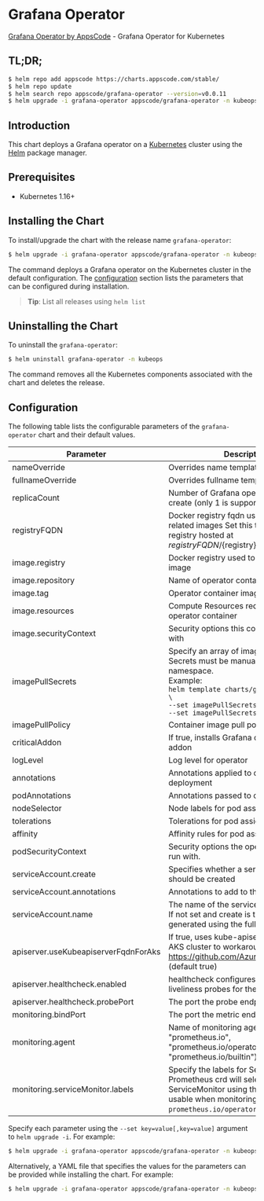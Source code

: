 # Grafana Operator

[Grafana Operator by AppsCode](https://github.com/open-viz/grafana-operator) - Grafana Operator for Kubernetes

## TL;DR;

```bash
$ helm repo add appscode https://charts.appscode.com/stable/
$ helm repo update
$ helm search repo appscode/grafana-operator --version=v0.0.11
$ helm upgrade -i grafana-operator appscode/grafana-operator -n kubeops --create-namespace --version=v0.0.11
```

## Introduction

This chart deploys a Grafana operator on a [Kubernetes](http://kubernetes.io) cluster using the [Helm](https://helm.sh) package manager.

## Prerequisites

- Kubernetes 1.16+

## Installing the Chart

To install/upgrade the chart with the release name `grafana-operator`:

```bash
$ helm upgrade -i grafana-operator appscode/grafana-operator -n kubeops --create-namespace --version=v0.0.11
```

The command deploys a Grafana operator on the Kubernetes cluster in the default configuration. The [configuration](#configuration) section lists the parameters that can be configured during installation.

> **Tip**: List all releases using `helm list`

## Uninstalling the Chart

To uninstall the `grafana-operator`:

```bash
$ helm uninstall grafana-operator -n kubeops
```

The command removes all the Kubernetes components associated with the chart and deletes the release.

## Configuration

The following table lists the configurable parameters of the `grafana-operator` chart and their default values.

|              Parameter               |                                                                                                                  Description                                                                                                                  |                                                                       Default                                                                       |
|--------------------------------------|-----------------------------------------------------------------------------------------------------------------------------------------------------------------------------------------------------------------------------------------------|-----------------------------------------------------------------------------------------------------------------------------------------------------|
| nameOverride                         | Overrides name template                                                                                                                                                                                                                       | <code>""</code>                                                                                                                                     |
| fullnameOverride                     | Overrides fullname template                                                                                                                                                                                                                   | <code>""</code>                                                                                                                                     |
| replicaCount                         | Number of Grafana operator replicas to create (only 1 is supported)                                                                                                                                                                           | <code>1</code>                                                                                                                                      |
| registryFQDN                         | Docker registry fqdn used to pull KubeDB related images Set this to use docker registry hosted at ${registryFQDN}/${registry}/${image}                                                                                                        | <code>ghcr.io</code>                                                                                                                                |
| image.registry                       | Docker registry used to pull operator image                                                                                                                                                                                                   | <code>appscode</code>                                                                                                                               |
| image.repository                     | Name of operator container image                                                                                                                                                                                                              | <code>grafana-tools</code>                                                                                                                          |
| image.tag                            | Operator container image tag                                                                                                                                                                                                                  | <code>""</code>                                                                                                                                     |
| image.resources                      | Compute Resources required by the operator container                                                                                                                                                                                          | <code>{}</code>                                                                                                                                     |
| image.securityContext                | Security options this container should run with                                                                                                                                                                                               | <code>{"allowPrivilegeEscalation":false,"capabilities":{"drop":["ALL"]},"readOnlyRootFilesystem":true,"runAsNonRoot":true,"runAsUser":65534}</code> |
| imagePullSecrets                     | Specify an array of imagePullSecrets. Secrets must be manually created in the namespace. <br> Example: <br> `helm template charts/grafana-operator \` <br> `--set imagePullSecrets[0].name=sec0 \` <br> `--set imagePullSecrets[1].name=sec1` | <code>[]</code>                                                                                                                                     |
| imagePullPolicy                      | Container image pull policy                                                                                                                                                                                                                   | <code>IfNotPresent</code>                                                                                                                           |
| criticalAddon                        | If true, installs Grafana operator as critical addon                                                                                                                                                                                          | <code>false</code>                                                                                                                                  |
| logLevel                             | Log level for operator                                                                                                                                                                                                                        | <code>3</code>                                                                                                                                      |
| annotations                          | Annotations applied to operator deployment                                                                                                                                                                                                    | <code>{}</code>                                                                                                                                     |
| podAnnotations                       | Annotations passed to operator pod(s).                                                                                                                                                                                                        | <code>{}</code>                                                                                                                                     |
| nodeSelector                         | Node labels for pod assignment                                                                                                                                                                                                                | <code>{"kubernetes.io/os":"linux"}</code>                                                                                                           |
| tolerations                          | Tolerations for pod assignment                                                                                                                                                                                                                | <code>[]</code>                                                                                                                                     |
| affinity                             | Affinity rules for pod assignment                                                                                                                                                                                                             | <code>{}</code>                                                                                                                                     |
| podSecurityContext                   | Security options the operator pod should run with.                                                                                                                                                                                            | <code>{}</code>                                                                                                                                     |
| serviceAccount.create                | Specifies whether a service account should be created                                                                                                                                                                                         | <code>true</code>                                                                                                                                   |
| serviceAccount.annotations           | Annotations to add to the service account                                                                                                                                                                                                     | <code>{}</code>                                                                                                                                     |
| serviceAccount.name                  | The name of the service account to use. If not set and create is true, a name is generated using the fullname template                                                                                                                        | <code></code>                                                                                                                                       |
| apiserver.useKubeapiserverFqdnForAks | If true, uses kube-apiserver FQDN for AKS cluster to workaround https://github.com/Azure/AKS/issues/522 (default true)                                                                                                                        | <code>true</code>                                                                                                                                   |
| apiserver.healthcheck.enabled        | healthcheck configures the readiness and liveliness probes for the operator pod.                                                                                                                                                              | <code>true</code>                                                                                                                                   |
| apiserver.healthcheck.probePort      | The port the probe endpoint binds to                                                                                                                                                                                                          | <code>8081</code>                                                                                                                                   |
| monitoring.bindPort                  | The port the metric endpoint binds to                                                                                                                                                                                                         | <code>8080</code>                                                                                                                                   |
| monitoring.agent                     | Name of monitoring agent (one of "prometheus.io", "prometheus.io/operator", "prometheus.io/builtin")                                                                                                                                          | <code>""</code>                                                                                                                                     |
| monitoring.serviceMonitor.labels     | Specify the labels for ServiceMonitor. Prometheus crd will select ServiceMonitor using these labels. Only usable when monitoring agent is `prometheus.io/operator`.                                                                           | <code>{}</code>                                                                                                                                     |


Specify each parameter using the `--set key=value[,key=value]` argument to `helm upgrade -i`. For example:

```bash
$ helm upgrade -i grafana-operator appscode/grafana-operator -n kubeops --create-namespace --version=v0.0.11 --set replicaCount=1
```

Alternatively, a YAML file that specifies the values for the parameters can be provided while
installing the chart. For example:

```bash
$ helm upgrade -i grafana-operator appscode/grafana-operator -n kubeops --create-namespace --version=v0.0.11 --values values.yaml
```
